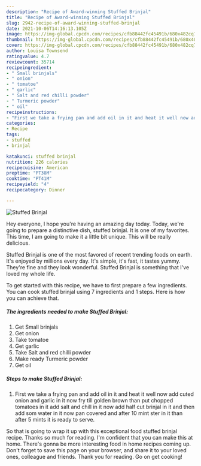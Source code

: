 ```yaml
---
description: "Recipe of Award-winning Stuffed Brinjal"
title: "Recipe of Award-winning Stuffed Brinjal"
slug: 2942-recipe-of-award-winning-stuffed-brinjal
date: 2021-10-06T14:16:13.105Z
image: https://img-global.cpcdn.com/recipes/cfb88442fc45491b/680x482cq70/stuffed-brinjal-recipe-main-photo.jpg
thumbnail: https://img-global.cpcdn.com/recipes/cfb88442fc45491b/680x482cq70/stuffed-brinjal-recipe-main-photo.jpg
cover: https://img-global.cpcdn.com/recipes/cfb88442fc45491b/680x482cq70/stuffed-brinjal-recipe-main-photo.jpg
author: Louisa Townsend
ratingvalue: 4.7
reviewcount: 35714
recipeingredient:
- " Small brinjals"
- " onion"
- " tomatoe"
- " garlic"
- " Salt and red chilli powder"
- " Turmeric powder"
- " oil"
recipeinstructions:
- "First we take a frying pan and add oil in it and heat it well now add cuted onion and garlic in it now fry till golden brown than put chopped tomatoes in it add salt and chill in it now add half cut brinjal in it and then add som water in it now pan covered and after 10 mint ster in it than after 5 mints it is ready to serve."
categories:
- Recipe
tags:
- stuffed
- brinjal

katakunci: stuffed brinjal 
nutrition: 226 calories
recipecuisine: American
preptime: "PT38M"
cooktime: "PT41M"
recipeyield: "4"
recipecategory: Dinner

---
```



![Stuffed Brinjal](https://img-global.cpcdn.com/recipes/cfb88442fc45491b/680x482cq70/stuffed-brinjal-recipe-main-photo.jpg)

Hey everyone, I hope you're having an amazing day today. Today, we're going to prepare a distinctive dish, stuffed brinjal. It is one of my favorites. This time, I am going to make it a little bit unique. This will be really delicious.

Stuffed Brinjal is one of the most favored of recent trending foods on earth. It's enjoyed by millions every day. It's simple, it's fast, it tastes yummy. They're fine and they look wonderful. Stuffed Brinjal is something that I've loved my whole life.




To get started with this recipe, we have to first prepare a few ingredients. You can cook stuffed brinjal using 7 ingredients and 1 steps. Here is how you can achieve that.

<!--inarticleads1-->

##### The ingredients needed to make Stuffed Brinjal:

1. Get  Small brinjals
1. Get  onion
1. Take  tomatoe
1. Get  garlic
1. Take  Salt and red chilli powder
1. Make ready  Turmeric powder
1. Get  oil




<!--inarticleads2-->

##### Steps to make Stuffed Brinjal:

1. First we take a frying pan and add oil in it and heat it well now add cuted onion and garlic in it now fry till golden brown than put chopped tomatoes in it add salt and chill in it now add half cut brinjal in it and then add som water in it now pan covered and after 10 mint ster in it than after 5 mints it is ready to serve.




So that is going to wrap it up with this exceptional food stuffed brinjal recipe. Thanks so much for reading. I'm confident that you can make this at home. There's gonna be more interesting food in home recipes coming up. Don't forget to save this page on your browser, and share it to your loved ones, colleague and friends. Thank you for reading. Go on get cooking!
